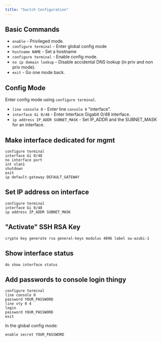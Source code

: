 ```yaml
---
title: "Switch Configuration"
---
```


## Basic Commands

* `enable` - Privileged mode.
* `configure terminal` - Enter global config mode
* `hostname NAME` - Set a hostname
* `configure terminal` - Enable config mode.
* `no ip domain lookup` - Disable accidental DNS lookup (in priv and non priv mode).
* `exit` - Go one mode back.

## Config Mode

Enter config mode using `configure terminal`.

* `line console 0` - Enter line `console 0` "interface".
* `interface Gi 0/48` - Enter Interface Gigabit 0/48 interface.
* `ip address IP_ADDR SUBNET_MASK` - Set IP_ADDR and the SUBNET_MASK for an interface.

## Make interface dedicated for mgmt

```console
configure terminal
interface Gi 0/48
no interface port
int vlan1
shutdown
exit
ip default-gateway DEFAULT_GATEWAY
```

## Set IP address on interface

```console
configure terminal
interface Gi 0/48
ip address IP_ADDR SUBNET_MASK
```

## "Activate" SSH RSA Key

```console
crypto key generate rsa general-keys modulus 4096 label sw-azubi-1
```

## Show interface status

```console
do show interface status
```

## Add passwords to console login thingy

```console
configure terminal
line console 0
password YOUR_PASSWORD
line vty 0 4
login
password YOUR_PASSWORD
exit
```

In the global config mode:

```console
enable secret YOUR_PASSWORD
```
